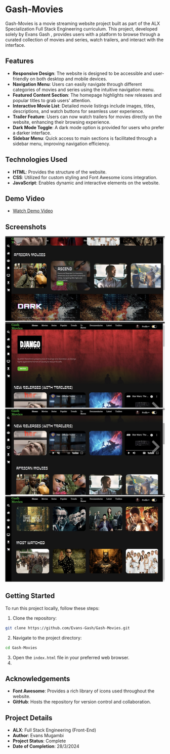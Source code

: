 # Gash-Movies

Gash-Movies is a movie streaming website project built as part of the ALX Specialization Full Stack Engineering curriculum. This project, developed solely by Evans Gash , provides users with a platform to browse through a curated collection of movies and series, watch trailers, and interact with the interface.

## Features

- **Responsive Design**: The website is designed to be accessible and user-friendly on both desktop and mobile devices.
- **Navigation Menu**: Users can easily navigate through different categories of movies and series using the intuitive navigation menu.
- **Featured Content Section**: The homepage highlights new releases and popular titles to grab users' attention.
- **Interactive Movie List**: Detailed movie listings include images, titles, descriptions, and watch buttons for seamless user experience.
- **Trailer Feature**: Users can now watch trailers for movies directly on the website, enhancing their browsing experience.
- **Dark Mode Toggle**: A dark mode option is provided for users who prefer a darker interface.
- **Sidebar Menu**: Quick access to main sections is facilitated through a sidebar menu, improving navigation efficiency.

## Technologies Used

- **HTML**: Provides the structure of the website.
- **CSS**: Utilized for custom styling and Font Awesome icons integration.
- **JavaScript**: Enables dynamic and interactive elements on the website.

## Demo Video

- [Watch Demo Video](https://drive.google.com/file/d/1LdHTuEeyyg94pnEl4qffIHNHc_Ng9dDa/view?usp=drive_link)

## Screenshots

![Screenshot 1](https://github.com/Evans-Gash/Gash-Movies/blob/Master/Screenshots/IMG_3679.jpg)
![Screenshot 2](https://github.com/Evans-Gash/Gash-Movies/blob/Master/Screenshots/IMG_3690.jpg)
![Screenshot 3](https://github.com/Evans-Gash/Gash-Movies/blob/Master/Screenshots/IMG_3692.jpg)
![Screenshot 4](https://github.com/Evans-Gash/Gash-Movies/blob/Master/Screenshots/IMG_3693.jpg)

## Getting Started

To run this project locally, follow these steps:

1. Clone the repository:

```bash
git clone https://github.com/Evans-Gash/Gash-Movies.git
```

2. Navigate to the project directory:

```bash
cd Gash-Movies
```

3. Open the `index.html` file in your preferred web browser.
4. 

## Acknowledgements

- **Font Awesome**: Provides a rich library of icons used throughout the website.
- **GitHub**: Hosts the repository for version control and collaboration.

## Project Details

- **ALX**: Full Stack Engineering (Front-End)
- **Author**: Evans Mugambi
- **Project Status**: Complete
- **Date of Completion**: 28/3/2024
